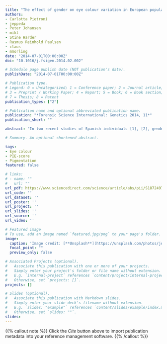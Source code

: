 ```yaml
---
title: "The effect of gender on eye colour variation in European populations and an evaluation of the IrisPlex prediction model"
authors:
- Carlotta Pietroni
- jeppeda
- Peter Johansen
- mikl
- Stine Harder
- Rasmus Reinhold Paulsen
- claus
- mmorling
date: "2014-07-01T00:00:00Z"
doi: "10.1016/j.fsigen.2014.02.002"

# Schedule page publish date (NOT publication's date).
publishDate: "2014-07-01T00:00:00Z"

# Publication type.
# Legend: 0 = Uncategorized; 1 = Conference paper; 2 = Journal article;
# 3 = Preprint / Working Paper; 4 = Report; 5 = Book; 6 = Book section;
# 7 = Thesis; 8 = Patent
publication_types: ["2"]

# Publication name and optional abbreviated publication name.
publication: "*Forensic Science International: Genetics 2014, 11*"
publication_short: ""

abstract: "In two recent studies of Spanish individuals [1], [2], gender was suggested as a factor that contributes to human eye colour variation. However, gender did not improve the predictive accuracy on blue, intermediate and brown eye colours when gender was included in the IrisPlex model [3]. In this study, we investigate the role of gender as a factor that contributes to eye colour variation and suggest that the gender effect on eye colour is population specific. A total of 230 Italian individuals were typed for the six IrisPlex SNPs (rs12913832, rs1800407, rs12896399, rs1393350, rs16891982 and rs12203592). A quantitative eye colour score (Pixel Index of the Eye: PIE-score) was calculated based on digital eye images using the custom made DIAT software. The results were compared with those of Danish and Swedish population samples. As expected, we found HERC2 rs12913832 as the main predictor of human eye colour independently of ancestry. Furthermore, we found gender to be significantly associated with quantitative eye colour measurements in the Italian population sample. We found that the association was statistically significant only among Italian individuals typed as heterozygote GA for HERC2 rs12913832. Interestingly, we did not observe the same association in the Danish and Swedish population. This indicated that the gender effect on eye colour is population specific. We estimated the effect of gender on quantitative eye colour in the Italian population sample to be 4.9%. Among gender and the IrisPlex SNPs, gender ranked as the second most important predictor of human eye colour variation in Italians after HERC2 rs12913832. We, furthermore, tested the five lower ranked IrisPlex predictors, and evaluated all possible 36 (729) genotype combinations of the IrisPlex assay and their corresponding predictive values using the IrisPlex prediction model [4]. The results suggested that maximum three (rs12913832, rs1800407, rs16891982) of the six IrisPlex SNPs are useful in practical forensic genetic casework."

# Summary. An optional shortened abstract.

tags:
- Eye colour
- PIE-score
- Pigmentation
featured: false

# links:
# - name: ""
#   url: ""
url_pdf: https://www.sciencedirect.com/science/article/abs/pii/S1872497314000283
url_code: ''
url_dataset: ''
url_poster: ''
url_project: ''
url_slides: ''
url_source: ''
url_video: ''

# Featured image
# To use, add an image named `featured.jpg/png` to your page's folder. 
image:
  caption: 'Image credit: [**Unsplash**](https://unsplash.com/photos/jdD8gXaTZsc)'
  focal_point: ""
  preview_only: false

# Associated Projects (optional).
#   Associate this publication with one or more of your projects.
#   Simply enter your project's folder or file name without extension.
#   E.g. `internal-project` references `content/project/internal-project/index.md`.
#   Otherwise, set `projects: []`.
projects: []

# Slides (optional).
#   Associate this publication with Markdown slides.
#   Simply enter your slide deck's filename without extension.
#   E.g. `slides: "example"` references `content/slides/example/index.md`.
#   Otherwise, set `slides: ""`.
slides:
---
```


{{% callout note %}}
Click the *Cite* button above to import publication metadata into your reference management software.
{{% /callout %}}

